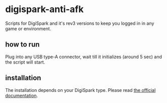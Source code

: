 # digispark-anti-afk
Scripts for DigiSpark and it's rev3 versions to keep you logged in in any game or environment. 

## how to run
Plug into any USB type-A connector, wait till it initializes (around 5 sec) and the script will start.

## installation
The installation depends on your DigiSpark type. Please read [the official documentation](https://github.com/digistump/DigistumpArduino).